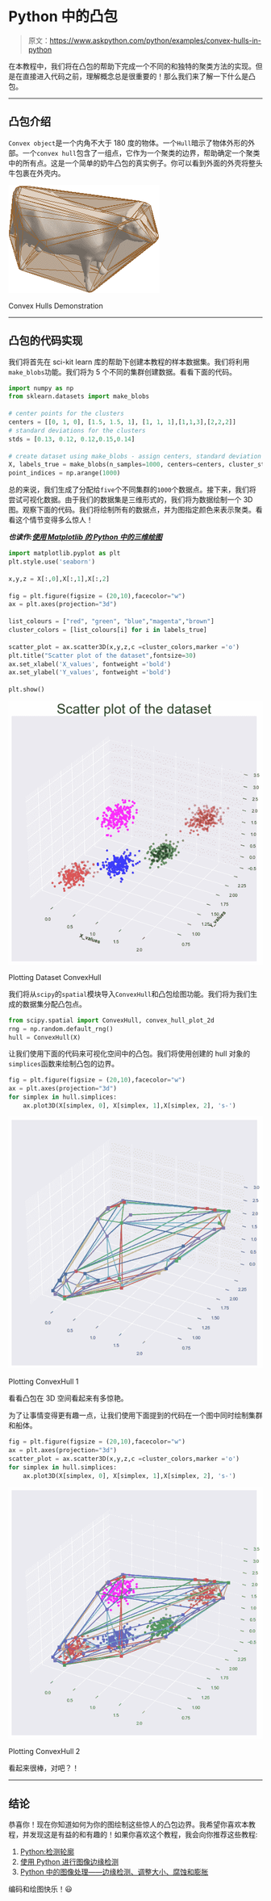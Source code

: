 # Python 中的凸包

> 原文：<https://www.askpython.com/python/examples/convex-hulls-in-python>

在本教程中，我们将在凸包的帮助下完成一个不同的和独特的聚类方法的实现。但是在直接进入代码之前，理解概念总是很重要的！那么我们来了解一下什么是凸包。

* * *

## 凸包介绍

`Convex object`是一个内角不大于 180 度的物体。一个`Hull`暗示了物体外形的外部。一个`convex hull`包含了一组点，它作为一个聚类的边界，帮助确定一个聚类中的所有点。这是一个简单的奶牛凸包的真实例子。你可以看到外面的外壳将整头牛包裹在外壳内。

![Convex Hulls Demonstration](img/31a7775fb877548e8356099087ab8260.png)

Convex Hulls Demonstration

* * *

## 凸包的代码实现

我们将首先在 sci-kit learn 库的帮助下创建本教程的样本数据集。我们将利用`make_blobs`功能。我们将为 5 个不同的集群创建数据。看看下面的代码。

```py
import numpy as np
from sklearn.datasets import make_blobs

# center points for the clusters
centers = [[0, 1, 0], [1.5, 1.5, 1], [1, 1, 1],[1,1,3],[2,2,2]]
# standard deviations for the clusters
stds = [0.13, 0.12, 0.12,0.15,0.14]

# create dataset using make_blobs - assign centers, standard deviation and the number of points
X, labels_true = make_blobs(n_samples=1000, centers=centers, cluster_std=stds, random_state=0)
point_indices = np.arange(1000)

```

总的来说，我们生成了分配给`five`个不同集群的`1000`个数据点。接下来，我们将尝试可视化数据。由于我们的数据集是三维形式的，我们将为数据绘制一个 3D 图。观察下面的代码。我们将绘制所有的数据点，并为图指定颜色来表示聚类。看看这个情节变得多么惊人！

***也读作:[使用 Matplotlib 的 Python 中的三维绘图](https://www.askpython.com/python-modules/matplotlib/3-dimensional-plots-in-python)***

```py
import matplotlib.pyplot as plt
plt.style.use('seaborn')

x,y,z = X[:,0],X[:,1],X[:,2]

fig = plt.figure(figsize = (20,10),facecolor="w") 
ax = plt.axes(projection="3d") 

list_colours = ["red", "green", "blue","magenta","brown"]
cluster_colors = [list_colours[i] for i in labels_true]

scatter_plot = ax.scatter3D(x,y,z,c =cluster_colors,marker ='o')
plt.title("Scatter plot of the dataset",fontsize=30) 
ax.set_xlabel('X_values', fontweight ='bold')  
ax.set_ylabel('Y_values', fontweight ='bold') 

plt.show()

```

![Plotting Dataset ConvexHull](img/0a179468d07b11e2d96964b424d2ebe0.png)

Plotting Dataset ConvexHull

我们将从`scipy`的`spatial`模块导入`ConvexHull`和凸包绘图功能。我们将为我们生成的数据集分配凸包点。

```py
from scipy.spatial import ConvexHull, convex_hull_plot_2d
rng = np.random.default_rng()
hull = ConvexHull(X)

```

让我们使用下面的代码来可视化空间中的凸包。我们将使用创建的 hull 对象的`simplices`函数来绘制凸包的边界。

```py
fig = plt.figure(figsize = (20,10),facecolor="w") 
ax = plt.axes(projection="3d") 
for simplex in hull.simplices:
    ax.plot3D(X[simplex, 0], X[simplex, 1],X[simplex, 2], 's-') 

```

![Plotting ConvexHull 1](img/97114aef2445b68ac18120d220df3069.png)

Plotting ConvexHull 1

看看凸包在 3D 空间看起来有多惊艳。

为了让事情变得更有趣一点，让我们使用下面提到的代码在一个图中同时绘制集群和船体。

```py
fig = plt.figure(figsize = (20,10),facecolor="w") 
ax = plt.axes(projection="3d") 
scatter_plot = ax.scatter3D(x,y,z,c =cluster_colors,marker ='o')
for simplex in hull.simplices:
    ax.plot3D(X[simplex, 0], X[simplex, 1],X[simplex, 2], 's-')

```

![Plotting ConvexHull 2](img/79153ada371a73fe37c032d826cd0fea.png)

Plotting ConvexHull 2

看起来很棒，对吧？！

* * *

## 结论

恭喜你！现在你知道如何为你的图绘制这些惊人的凸包边界。我希望你喜欢本教程，并发现这是有益的和有趣的！如果你喜欢这个教程，我会向你推荐这些教程:

1.  [Python:检测轮廓](https://www.askpython.com/python/examples/python-detecting-contours)
2.  [使用 Python 进行图像边缘检测](https://www.askpython.com/python/examples/edge-detection-in-images)
3.  [Python 中的图像处理——边缘检测、调整大小、腐蚀和膨胀](https://www.askpython.com/python/examples/image-processing-in-python)

编码和绘图快乐！😃